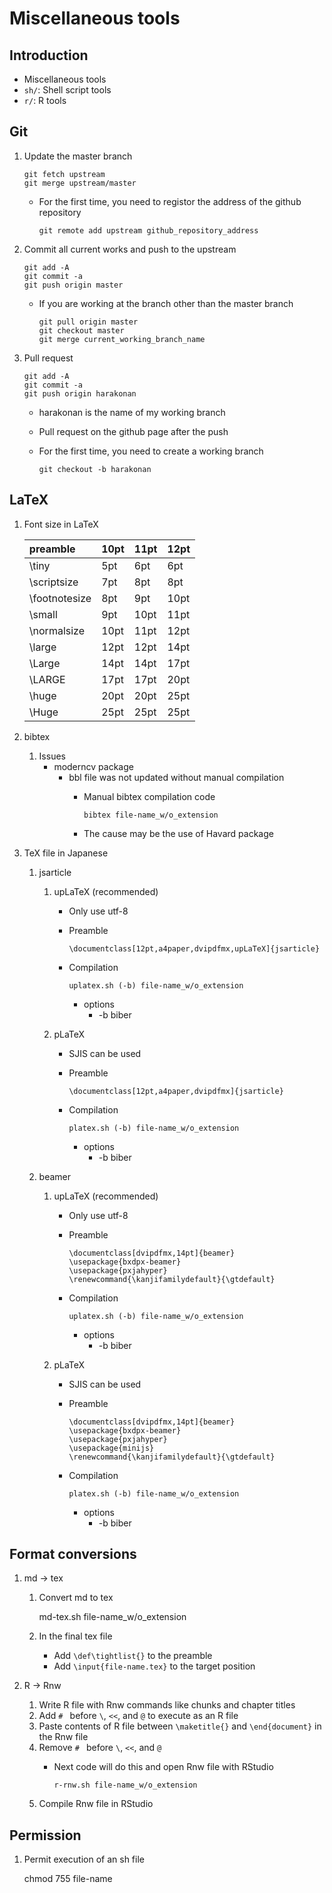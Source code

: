 # Miscellaneous tools

## Introduction
- Miscellaneous tools
- `sh/`: Shell script tools
- `r/`: R tools

## Git
1. Update the master branch
		
	   git fetch upstream
	   git merge upstream/master

	- For the first time, you need to registor the address of the github repository

		  git remote add upstream github_repository_address

1. Commit all current works and push to the upstream

	   git add -A
	   git commit -a
	   git push origin master

	- If you are working at the branch other than the master branch

		  git pull origin master
		  git checkout master
		  git merge current_working_branch_name

1. Pull request

	   git add -A
	   git commit -a
	   git push origin harakonan

	- harakonan is the name of my working branch
	- Pull request on the github page after the push
	- For the first time, you need to create a working branch

		  git checkout -b harakonan


## LaTeX

1. Font size in LaTeX
	
	| preamble | 10pt | 11pt | 12pt |
	|:---|:---|:---|:---|
	| \tiny | 5pt | 6pt | 6pt |
	| \scriptsize | 7pt | 8pt | 8pt |
	| \footnotesize | 8pt | 9pt | 10pt |
	| \small | 9pt | 10pt | 11pt |
	| \normalsize | 10pt | 11pt | 12pt |
	| \large | 12pt | 12pt | 14pt |
	| \Large | 14pt | 14pt | 17pt |
	| \LARGE | 17pt | 17pt | 20pt |
	| \huge | 20pt | 20pt | 25pt |
	| \Huge | 25pt | 25pt | 25pt |

1. bibtex
	1. Issues
		- moderncv package
			- bbl file was not updated without manual compilation
				- Manual bibtex compilation code

					  bibtex file-name_w/o_extension

				- The cause may be the use of Havard package

1. TeX file in Japanese
	1. jsarticle
		1. upLaTeX (recommended)
			- Only use utf-8
			- Preamble
	
				  \documentclass[12pt,a4paper,dvipdfmx,upLaTeX]{jsarticle}
	
			- Compilation
	
				  uplatex.sh (-b) file-name_w/o_extension

				- options
					- -b biber
	
		1. pLaTeX
			- SJIS can be used
			- Preamble
	
				  \documentclass[12pt,a4paper,dvipdfmx]{jsarticle}
	
			- Compilation
	
				  platex.sh (-b) file-name_w/o_extension

				- options
					- -b biber
	
	1. beamer
		1. upLaTeX (recommended)
			- Only use utf-8
			- Preamble
	
				  \documentclass[dvipdfmx,14pt]{beamer}
				  \usepackage{bxdpx-beamer}
				  \usepackage{pxjahyper}
				  \renewcommand{\kanjifamilydefault}{\gtdefault}
	
			- Compilation
	
				  uplatex.sh (-b) file-name_w/o_extension

				- options
					- -b biber

		1. pLaTeX
			- SJIS can be used
			- Preamble
	
				  \documentclass[dvipdfmx,14pt]{beamer}
				  \usepackage{bxdpx-beamer}
				  \usepackage{pxjahyper}
				  \usepackage{minijs}
				  \renewcommand{\kanjifamilydefault}{\gtdefault}
	
			- Compilation
	
				  platex.sh (-b) file-name_w/o_extension

				- options
					- -b biber


## Format conversions

1. md -> tex
	1. Convert md to tex

		  md-tex.sh file-name_w/o_extension

	1. In the final tex file
		- Add `\def\tightlist{}` to the preamble
		- Add `\input{file-name.tex}` to the target position

1. R -> Rnw
	1. Write R file with Rnw commands like chunks and chapter titles
	1. Add `# ` before `\`, `<<`, and `@` to execute as an R file
	1. Paste contents of R file between `\maketitle{}` and `\end{document}` in the Rnw file
	1. Remove `# ` before `\`, `<<`, and `@`
		- Next code will do this and open Rnw file with RStudio

			  r-rnw.sh file-name_w/o_extension

	1. Compile Rnw file in RStudio


## Permission

1. Permit execution of an sh file

	  chmod 755 file-name

	